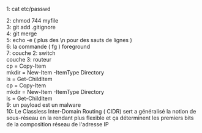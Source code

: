  1: cat etc/passwd  
 
 2: chmod 744 myfile  
 3: git add .gitignore  
 4: git merge  
 5: echo -e ( plus des \n pour des sauts de lignes )  
 6: la commande ( fg ) foreground  
 7:   couche 2: switch  
     couche 3: routeur   
     cp = Copy-Item  
    mkdir = New-Item -ItemType Directory  
     ls = Get-ChildItem  
   cp = Copy-Item  
    mkdir = New-Item -ItemType Directory  
    ls = Get-ChildItem  
 9: un payload est un malware  
 10: Le Classless Inter-Domain Routing ( CIDR) sert a généralisé la notion de sous-réseau en la rendant plus flexible et ça déterminent les premiers bits de la composition réseau de l'adresse IP
